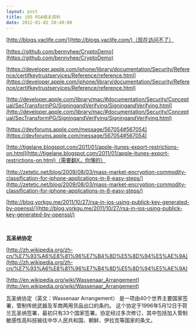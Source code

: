 ```yaml
---
layout: post
title: iOS RSA相关资料
date: 2012-01-02 20:49:00
---
```

[http://blogs.yaclife.com/](http://blogs.yaclife.com/)（现在访问不了）

[https://github.com/bennyhee/CryptoDemo](https://github.com/bennyhee/CryptoDemo)

[https://developer.apple.com/iphone/library/documentation/Security/Reference/certifkeytrustservices/Reference/reference.html](https://developer.apple.com/iphone/library/documentation/Security/Reference/certifkeytrustservices/Reference/reference.html)

[http://developer.apple.com/library/mac/#documentation/Security/Conceptual/SecTransformPG/SigningandVerifying/SigningandVerifying.html](http://developer.apple.com/library/mac/#documentation/Security/Conceptual/SecTransformPG/SigningandVerifying/SigningandVerifying.html)

[https://devforums.apple.com/message/567054#567054](https://devforums.apple.com/message/567054#567054)

[http://tigelane.blogspot.com/2011/01/apple-itunes-export-restrictions-on.html](http://tigelane.blogspot.com/2011/01/apple-itunes-export-restrictions-on.html)（需要翻X，你懂的）

[http://zetetic.net/blog/2009/08/03/mass-market-encryption-commodity-classification-for-iphone-applications-in-8-easy-steps/](http://zetetic.net/blog/2009/08/03/mass-market-encryption-commodity-classification-for-iphone-applications-in-8-easy-steps/)

[http://blog.yorkgu.me/2011/10/27/rsa-in-ios-using-publick-key-generated-by-openssl/](http://blog.yorkgu.me/2011/10/27/rsa-in-ios-using-publick-key-generated-by-openssl/)

&nbsp;

**瓦圣纳协定**

[http://zh.wikipedia.org/zh-cn/%E7%93%A6%E8%81%96%E7%B4%8D%E5%8D%94%E5%AE%9A](http://zh.wikipedia.org/zh-cn/%E7%93%A6%E8%81%96%E7%B4%8D%E5%8D%94%E5%AE%9A)

[http://en.wikipedia.org/wiki/Wassenaar_Arrangement](http://en.wikipedia.org/wiki/Wassenaar_Arrangement)

瓦圣纳协定（英文：Wassenaar Arrangement） 是一项由40个世界主要国家签署，管制传统武器及军商两用货品出口的条约。
这个协定于1996年5月12日于荷兰瓦圣纳签署，最初只有33个国家签署。协定经过多次修订，其中包括加入管制敏感性高科技输往中华人民共和国、朝鲜、伊拉克等国家的条文。

&nbsp;